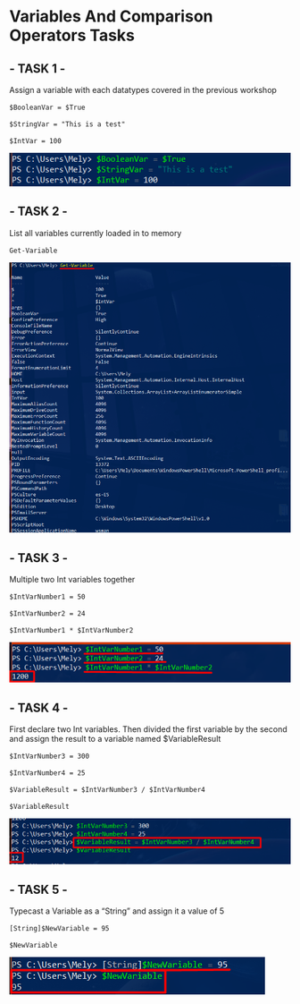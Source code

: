 # Variables And Comparison Operators Tasks

## - TASK 1 - 

Assign a variable with each datatypes covered in the previous workshop
~~~
$BooleanVar = $True
~~~
~~~
$StringVar = "This is a test"
~~~
~~~
$IntVar = 100
~~~

![variables](https://github.com/MelissaRodriguezHernandez/Practica3VariablesAndComparisonOperatorsTasks/blob/main/img/1.png)

## - TASK 2 - 

List all variables currently loaded in to memory
~~~
Get-Variable
~~~
![variables-located](https://github.com/MelissaRodriguezHernandez/Practica3VariablesAndComparisonOperatorsTasks/blob/main/img/2.png)

## - TASK 3 - 

Multiple two Int variables together

~~~
$IntVarNumber1 = 50
~~~
~~~
$IntVarNumber2 = 24
~~~
~~~
$IntVarNumber1 * $IntVarNumber2
~~~
![multiply](https://github.com/MelissaRodriguezHernandez/Practica3VariablesAndComparisonOperatorsTasks/blob/main/img/3.png)

## - TASK 4 - 

First declare two Int variables. Then divided the first variable by the second and assign the result to a variable named $VariableResult
~~~
$IntVarNumber3 = 300
~~~
~~~
$IntVarNumber4 = 25
~~~
~~~
$VariableResult = $IntVarNumber3 / $IntVarNumber4
~~~
~~~
$VariableResult
~~~
![Integes](https://github.com/MelissaRodriguezHernandez/Practica3VariablesAndComparisonOperatorsTasks/blob/main/img/4.png)

## - TASK 5 - 

Typecast a Variable as a “String” and assign it a value of 5
~~~
[String]$NewVariable = 95
~~~
~~~
$NewVariable
~~~
![Strings](https://github.com/MelissaRodriguezHernandez/Practica3VariablesAndComparisonOperatorsTasks/blob/main/img/5.png)
